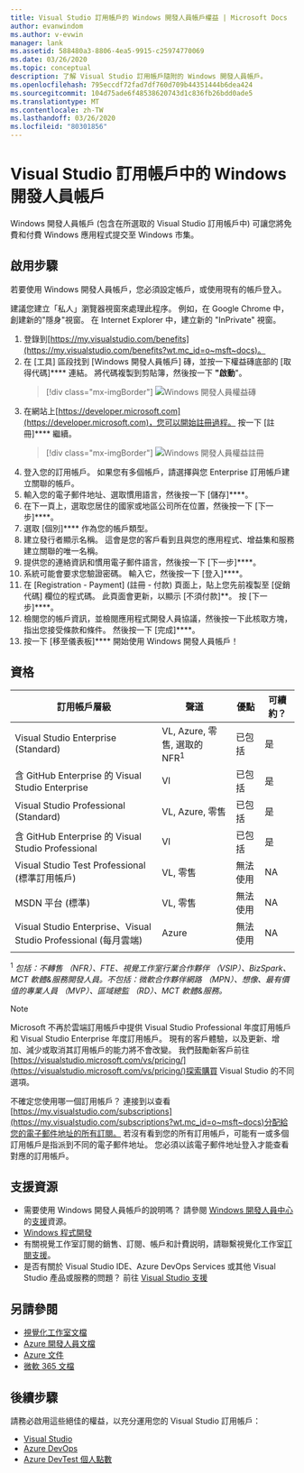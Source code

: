 ```yaml
---
title: Visual Studio 訂用帳戶的 Windows 開發人員帳戶權益 | Microsoft Docs
author: evanwindom
ms.author: v-evwin
manager: lank
ms.assetid: 588480a3-8806-4ea5-9915-c25974770069
ms.date: 03/26/2020
ms.topic: conceptual
description: 了解 Visual Studio 訂用帳戶隨附的 Windows 開發人員帳戶。
ms.openlocfilehash: 795eccdf72fad7df760d709b44351444b6dea424
ms.sourcegitcommit: 104d75ade6f48538620743d1c836fb26bdd0ade5
ms.translationtype: MT
ms.contentlocale: zh-TW
ms.lasthandoff: 03/26/2020
ms.locfileid: "80301856"
---
```

# <a name="windows-developer-account-in-visual-studio-subscriptions"></a>Visual Studio 訂用帳戶中的 Windows 開發人員帳戶
Windows 開發人員帳戶 (包含在所選取的 Visual Studio 訂用帳戶中) 可讓您將免費和付費 Windows 應用程式提交至 Windows 市集。

## <a name="activation-steps"></a>啟用步驟
若要使用 Windows 開發人員帳戶，您必須設定帳戶，或使用現有的帳戶登入。

建議您建立「私人」瀏覽器視窗來處理此程序。  例如，在 Google Chrome 中，創建新的"隱身"視窗。  在 Internet Explorer 中，建立新的 "InPrivate" 視窗。

1. 登錄到[https://my.visualstudio.com/benefits](https://my.visualstudio.com/benefits?wt.mc_id=o~msft~docs)。
2. 在 [工具] 區段找到 [Windows 開發人員帳戶] 磚，並按一下權益磚底部的 [取得代碼]**** 連結。  將代碼複製到剪貼簿，然後按一下 **"啟動**"。
   > [!div class="mx-imgBorder"]
   > ![Windows 開發人員權益磚](_img/vs-windows-dev/vs-windows-dev-tile.png)
3. 在網站上[https://developer.microsoft.com](https://developer.microsoft.com)，您可以開始註冊過程。  按一下 [註冊]**** 繼續。
   > [!div class="mx-imgBorder"]
   > ![Windows 開發人員權益註冊](_img/vs-windows-dev/vs-windows-dev-register1-cropped.png)
4. 登入您的訂用帳戶。  如果您有多個帳戶，請選擇與您 Enterprise 訂用帳戶建立關聯的帳戶。
0. 輸入您的電子郵件地址、選取慣用語言，然後按一下 [儲存]****。
5. 在下一頁上，選取您居住的國家或地區公司所在位置，然後按一下 [下一步]****。
6. 選取 [個別]**** 作為您的帳戶類型。
7. 建立發行者顯示名稱。  這會是您的客戶看到且與您的應用程式、增益集和服務建立關聯的唯一名稱。
8. 提供您的連絡資訊和慣用電子郵件語言，然後按一下 [下一步]****。
9. 系統可能會要求您驗證密碼。  輸入它，然後按一下 [登入]****。
10. 在 [Registration - Payment] (註冊 - 付款) 頁面上，貼上您先前複製至 [促銷代碼] 欄位的程式碼。  此頁面會更新，以顯示 [不須付款]**。  按 [下一步]****。
11. 檢閱您的帳戶資訊，並檢閱應用程式開發人員協議，然後按一下此核取方塊，指出您接受條款和條件。  然後按一下 [完成]****。
12. 按一下 [移至儀表板]**** 開始使用 Windows 開發人員帳戶！

## <a name="eligibility"></a>資格
| 訂用帳戶層級                                                 |     聲道                                            | 優點                                                          | 可續約？    |
|--------------------------------------------------------------------|---------------------------------------------------------|------------------------------------------------------------------|---------------|
| Visual Studio Enterprise (Standard)   | VL, Azure, 零售, 選取的 NFR<sup>1</sup> | 已包括       |  是|
| 含 GitHub Enterprise 的 Visual Studio Enterprise   | Vl  | 已包括       |  是|
| Visual Studio Professional (Standard) | VL, Azure, 零售                                       | 已包括                                                            |是|
| 含 GitHub Enterprise 的 Visual Studio Professional | Vl                                        | 已包括                                                            |是|
| Visual Studio Test Professional (標準訂用帳戶)                         | VL, 零售                                              | 無法使用                                            |  NA|
| MSDN 平台 (標準)                                          | VL, 零售                                              |  無法使用                                            |  NA|
| Visual Studio Enterprise、Visual Studio Professional (每月雲端) | Azure                                       | 無法使用                                                           |NA|
||

<sup>1</sup>  *包括：不轉售 （NFR）、FTE、視覺工作室行業合作夥伴 （VSIP）、BizSpark、MCT 軟體&服務開發人員。不包括：微軟合作夥伴網路 （MPN）、想像、最有價值的專業人員 （MVP）、區域總監 （RD）、MCT 軟體&服務。*

> [!NOTE]
> Microsoft 不再於雲端訂用帳戶中提供 Visual Studio Professional 年度訂用帳戶和 Visual Studio Enterprise 年度訂用帳戶。 現有的客戶體驗，以及更新、增加、減少或取消其訂用帳戶的能力將不會改變。 我們鼓勵新客戶前往[https://visualstudio.microsoft.com/vs/pricing/](https://visualstudio.microsoft.com/vs/pricing/)探索購買 Visual Studio 的不同選項。

不確定您使用哪一個訂用帳戶？  連接到以查看[https://my.visualstudio.com/subscriptions](https://my.visualstudio.com/subscriptions?wt.mc_id=o~msft~docs)分配給您的電子郵件地址的所有訂閱。 若沒有看到您的所有訂用帳戶，可能有一或多個訂用帳戶是指派到不同的電子郵件地址。  您必須以該電子郵件地址登入才能查看對應的訂用帳戶。

## <a name="support-resources"></a>支援資源
- 需要使用 Windows 開發人員帳戶的說明嗎？  請參閱 [Windows 開發人員中心](https://developer.microsoft.com/windows)的[支援](https://developer.microsoft.com/windows/support)資源。
- [Windows 程式開發](/windows/)
- 有關視覺工作室訂閱的銷售、訂閱、帳戶和計費説明，請聯繫視覺化工作室[訂閱支援](https://visualstudio.microsoft.com/subscriptions/support/)。
- 是否有關於 Visual Studio IDE、Azure DevOps Services 或其他 Visual Studio 產品或服務的問題？  前往 [Visual Studio 支援](https://visualstudio.microsoft.com/support/)

## <a name="see-also"></a>另請參閱
- [視覺化工作室文檔](https://docs.microsoft.com/visualstudio/)
- [Azure 開發人員文檔](https://docs.microsoft.com/azure/devops/)
- [Azure 文件](https://docs.microsoft.com/azure/)
- [微軟 365 文檔](https://docs.microsoft.com/microsoft-365/)

## <a name="next-steps"></a>後續步驟
請務必啟用這些絕佳的權益，以充分運用您的 Visual Studio 訂用帳戶：
- [Visual Studio](vs-ide-benefit.md)
- [Azure DevOps](vs-azure-devops.md)
- [Azure DevTest 個人點數](vs-azure.md)